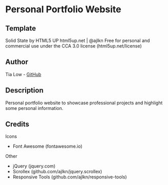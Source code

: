# Personal Portfolio Website 

## Template
Solid State by HTML5 UP
html5up.net | @ajlkn
Free for personal and commercial use under the CCA 3.0 license (html5up.net/license)

## Author
Tia Low - [GitHub](https://github.com/TiaLow)

## Description

Personal portfolio website to showcase professional projects and highlight some personal information. 

## Credits
Icons
- Font Awesome (fontawesome.io)

Other
- jQuery (jquery.com)
-	Scrollex (github.com/ajlkn/jquery.scrollex)
-	Responsive Tools (github.com/ajlkn/responsive-tools)